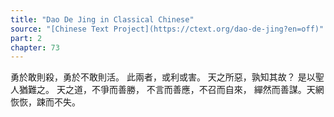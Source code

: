 ```yaml
---
title: "Dao De Jing in Classical Chinese"
source: "[Chinese Text Project](https://ctext.org/dao-de-jing?en=off)"
part: 2
chapter: 73
---
```

勇於敢則殺，勇於不敢則活。
此兩者，或利或害。
天之所惡，孰知其故？
是以聖人猶難之。
天之道，不爭而善勝，
不言而善應，不召而自來，
繟然而善謀。天網恢恢，踈而不失。